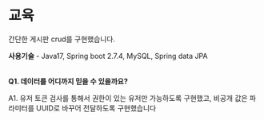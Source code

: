 # 교육
간단한 게시판 crud를 구현했습니다.



**사용기술** - Java17, Spring boot 2.7.4, MySQL, Spring data JPA 
<br/><br/>

**Q1. 데이터를 어디까지 믿을 수 있을까요?**


A1. 유저 토큰 검사를 통해서 권한이 있는 유저만 가능하도록 구현했고, 비공개 값은 파라미터를 UUID로 바꾸어 전달하도록 구현했습니다 
